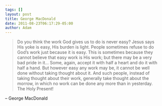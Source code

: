 ```yaml
---
tags: []
layout: post
title: George MacDonald
date: 2011-08-23T06:17:29-05:00
author: Adam
---
```


> Do you think the work God gives us to do is never easy? Jesus says His yoke is easy, His burden is light. People sometimes refuse to do God’s work just because it is easy. This is sometimes because they cannot believe that easy work is His work; but there may be a very bad pride in it… Some, again, accept it with half a heart and do it with half a hand. But however easy any work may be, it cannot be well done without taking thought about it. And such people, instead of taking thought about their work, generally take thought about the morrow, in which no work can be done any more than in yesterday. The Holy Present!

– George MacDonald
